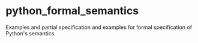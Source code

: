 # python_formal_semantics

Examples and partial specification and examples for formal specification of Python's semantics.
